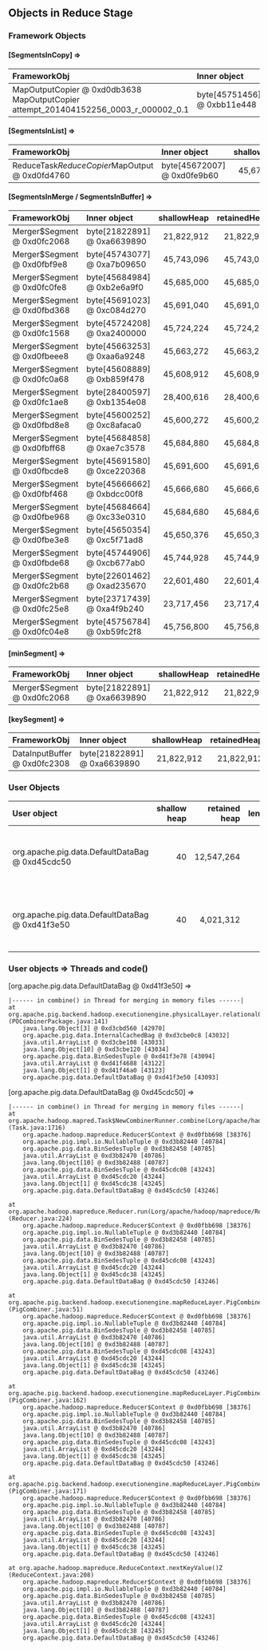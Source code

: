 ## Objects in Reduce Stage

### Framework Objects

#### [SegmentsInCopy] => 

| FrameworkObj 	| Inner object 	| shallowHeap 	| retainedHeap 	| TaskId 	|
| :----------- | :----------- | -----------: | -----------: | -----------: |
| MapOutputCopier @ 0xd0db3638  MapOutputCopier attempt_201404152256_0003_r_000002_0.1	| byte[45751456] @ 0xbb11e448	| 45,751,472	| 45,751,472	|12	|

#### [SegmentsInList] => 

| FrameworkObj 	| Inner object 	| shallowHeap 	| retainedHeap 	| TaskId 	|
| :----------- | :----------- | -----------: | -----------: | -----------: |
| ReduceTask$ReduceCopier$MapOutput @ 0xd0fd4760	| byte[45672007] @ 0xd0fe9b60	| 45,672,024	| 45,672,024	|9	|

#### [SegmentsInMerge / SegmentsInBuffer] => 

| FrameworkObj 	| Inner object 	| shallowHeap 	| retainedHeap 	| TaskId 	|
| :----------- | :----------- | -----------: | -----------: | -----------: |
| Merger$Segment @ 0xd0fc2068	| byte[21822891] @ 0xa6639890	| 21,822,912	| 21,822,912	|21	|
| Merger$Segment @ 0xd0fbf9e8	| byte[45743077] @ 0xa7b09650	| 45,743,096	| 45,743,096	|14	|
| Merger$Segment @ 0xd0fc0fe8	| byte[45684984] @ 0xb2e6a9f0	| 45,685,000	| 45,685,000	|0	|
| Merger$Segment @ 0xd0fbd368	| byte[45691023] @ 0xc084d270	| 45,691,040	| 45,691,040	|8	|
| Merger$Segment @ 0xd0fc1568	| byte[45724208] @ 0xa2400000	| 45,724,224	| 45,724,224	|16	|
| Merger$Segment @ 0xd0fbeee8	| byte[45663253] @ 0xaa6a9248	| 45,663,272	| 45,663,272	|17	|
| Merger$Segment @ 0xd0fc0a68	| byte[45608889] @ 0xb859f478	| 45,608,912	| 45,608,912	|13	|
| Merger$Segment @ 0xd0fc1ae8	| byte[28400597] @ 0xb1354e08	| 28,400,616	| 28,400,616	|18	|
| Merger$Segment @ 0xd0fbd8e8	| byte[45600252] @ 0xc8afaca0	| 45,600,272	| 45,600,272	|15	|
| Merger$Segment @ 0xd0fbff68	| byte[45684858] @ 0xae7c3578	| 45,684,880	| 45,684,880	|5	|
| Merger$Segment @ 0xd0fbcde8	| byte[45691580] @ 0xce220368	| 45,691,600	| 45,691,600	|6	|
| Merger$Segment @ 0xd0fbf468	| byte[45666662] @ 0xbdcc00f8	| 45,666,680	| 45,666,680	|7	|
| Merger$Segment @ 0xd0fbe968	| byte[45684664] @ 0xc33e0310	| 45,684,680	| 45,684,680	|4	|
| Merger$Segment @ 0xd0fbe3e8	| byte[45650354] @ 0xc5f71ad8	| 45,650,376	| 45,650,376	|11	|
| Merger$Segment @ 0xd0fbde68	| byte[45744906] @ 0xcb677ab0	| 45,744,928	| 45,744,928	|10	|
| Merger$Segment @ 0xd0fc2b68	| byte[22601462] @ 0xad235670	| 22,601,480	| 22,601,480	|19	|
| Merger$Segment @ 0xd0fc25e8	| byte[23717439] @ 0xa4f9b240	| 23,717,456	| 23,717,456	|20	|
| Merger$Segment @ 0xd0fc04e8	| byte[45756784] @ 0xb59fc2f8	| 45,756,800	| 45,756,800	|3	|


#### [minSegment] => 

| FrameworkObj 	| Inner object 	| shallowHeap 	| retainedHeap 	| TaskId 	|
| :----------- | :----------- | -----------: | -----------: |-----------: |
| Merger$Segment @ 0xd0fc2068	| byte[21822891] @ 0xa6639890	| 21,822,912	| 21,822,912	|21	|


#### [keySegment] => 

| FrameworkObj 	| Inner object 	| shallowHeap 	| retainedHeap 	|
| :----------- | :----------- | -----------: | -----------: |
| DataInputBuffer @ 0xd0fc2308	| byte[21822891] @ 0xa6639890	| 21,822,912	| 21,822,912	|


### User Objects

| User object | shallow heap | retained heap | length | inner object | inner size | threads | code() |
|:------------| ------------:| -------------:| ------:|:------------ | ----------:| :------ | :------|
| org.apache.pig.data.DefaultDataBag @ 0xd45cdc50 | 40 | 12,547,264 | 1 |  | | Thread for merging in memory files | combine |
| org.apache.pig.data.DefaultDataBag @ 0xd41f3e50 | 40 | 4,021,312 | 1 |  | | Thread for merging in memory files | combine |

### User objects => Threads and code() 

[org.apache.pig.data.DefaultDataBag @ 0xd41f3e50] =>

	|------ in combine() in Thread for merging in memory files ------|
	at org.apache.pig.backend.hadoop.executionengine.physicalLayer.relationalOperators.POCombinerPackage.getNext(Lorg/apache/pig/data/Tuple;)Lorg/apache/pig/backend/hadoop/executionengine/physicalLayer/Result; (POCombinerPackage.java:141)
		java.lang.Object[3] @ 0xd3cbd560 [42970]
		org.apache.pig.data.InternalCachedBag @ 0xd3cbe0c8 [43032]
		java.util.ArrayList @ 0xd3cbe108 [43033]
		java.lang.Object[10] @ 0xd3cbe120 [43034]
		org.apache.pig.data.BinSedesTuple @ 0xd41f3e78 [43094]
		java.util.ArrayList @ 0xd41f4688 [43122]
		java.lang.Object[1] @ 0xd41f46a0 [43123]
		org.apache.pig.data.DefaultDataBag @ 0xd41f3e50 [43093]


[org.apache.pig.data.DefaultDataBag @ 0xd45cdc50] =>

	|------ in combine() in Thread for merging in memory files ------|
	at org.apache.hadoop.mapred.Task$NewCombinerRunner.combine(Lorg/apache/hadoop/mapred/RawKeyValueIterator;Lorg/apache/hadoop/mapred/OutputCollector;)V (Task.java:1716)
		org.apache.hadoop.mapreduce.Reducer$Context @ 0xd0fbb698 [38376]
		org.apache.pig.impl.io.NullableTuple @ 0xd3b82440 [40784]
		org.apache.pig.data.BinSedesTuple @ 0xd3b82458 [40785]
		java.util.ArrayList @ 0xd3b82470 [40786]
		java.lang.Object[10] @ 0xd3b82488 [40787]
		org.apache.pig.data.BinSedesTuple @ 0xd45cdc08 [43243]
		java.util.ArrayList @ 0xd45cdc20 [43244]
		java.lang.Object[1] @ 0xd45cdc38 [43245]
		org.apache.pig.data.DefaultDataBag @ 0xd45cdc50 [43246]

	at org.apache.hadoop.mapreduce.Reducer.run(Lorg/apache/hadoop/mapreduce/Reducer$Context;)V (Reducer.java:224)
		org.apache.hadoop.mapreduce.Reducer$Context @ 0xd0fbb698 [38376]
		org.apache.pig.impl.io.NullableTuple @ 0xd3b82440 [40784]
		org.apache.pig.data.BinSedesTuple @ 0xd3b82458 [40785]
		java.util.ArrayList @ 0xd3b82470 [40786]
		java.lang.Object[10] @ 0xd3b82488 [40787]
		org.apache.pig.data.BinSedesTuple @ 0xd45cdc08 [43243]
		java.util.ArrayList @ 0xd45cdc20 [43244]
		java.lang.Object[1] @ 0xd45cdc38 [43245]
		org.apache.pig.data.DefaultDataBag @ 0xd45cdc50 [43246]

	at org.apache.pig.backend.hadoop.executionengine.mapReduceLayer.PigCombiner$Combine.reduce(Ljava/lang/Object;Ljava/lang/Iterable;Lorg/apache/hadoop/mapreduce/Reducer$Context;)V (PigCombiner.java:51)
		org.apache.hadoop.mapreduce.Reducer$Context @ 0xd0fbb698 [38376]
		org.apache.pig.impl.io.NullableTuple @ 0xd3b82440 [40784]
		org.apache.pig.data.BinSedesTuple @ 0xd3b82458 [40785]
		java.util.ArrayList @ 0xd3b82470 [40786]
		java.lang.Object[10] @ 0xd3b82488 [40787]
		org.apache.pig.data.BinSedesTuple @ 0xd45cdc08 [43243]
		java.util.ArrayList @ 0xd45cdc20 [43244]
		java.lang.Object[1] @ 0xd45cdc38 [43245]
		org.apache.pig.data.DefaultDataBag @ 0xd45cdc50 [43246]

	at org.apache.pig.backend.hadoop.executionengine.mapReduceLayer.PigCombiner$Combine.reduce(Lorg/apache/pig/impl/io/PigNullableWritable;Ljava/lang/Iterable;Lorg/apache/hadoop/mapreduce/Reducer$Context;)V (PigCombiner.java:162)
		org.apache.hadoop.mapreduce.Reducer$Context @ 0xd0fbb698 [38376]
		org.apache.pig.impl.io.NullableTuple @ 0xd3b82440 [40784]
		org.apache.pig.data.BinSedesTuple @ 0xd3b82458 [40785]
		java.util.ArrayList @ 0xd3b82470 [40786]
		java.lang.Object[10] @ 0xd3b82488 [40787]
		org.apache.pig.data.BinSedesTuple @ 0xd45cdc08 [43243]
		java.util.ArrayList @ 0xd45cdc20 [43244]
		java.lang.Object[1] @ 0xd45cdc38 [43245]
		org.apache.pig.data.DefaultDataBag @ 0xd45cdc50 [43246]

	at org.apache.pig.backend.hadoop.executionengine.mapReduceLayer.PigCombiner$Combine.processOnePackageOutput(Lorg/apache/hadoop/mapreduce/Reducer$Context;)Z (PigCombiner.java:171)
		org.apache.hadoop.mapreduce.Reducer$Context @ 0xd0fbb698 [38376]
		org.apache.pig.impl.io.NullableTuple @ 0xd3b82440 [40784]
		org.apache.pig.data.BinSedesTuple @ 0xd3b82458 [40785]
		java.util.ArrayList @ 0xd3b82470 [40786]
		java.lang.Object[10] @ 0xd3b82488 [40787]
		org.apache.pig.data.BinSedesTuple @ 0xd45cdc08 [43243]
		java.util.ArrayList @ 0xd45cdc20 [43244]
		java.lang.Object[1] @ 0xd45cdc38 [43245]
		org.apache.pig.data.DefaultDataBag @ 0xd45cdc50 [43246]

	at org.apache.hadoop.mapreduce.ReduceContext.nextKeyValue()Z (ReduceContext.java:208)
		org.apache.hadoop.mapreduce.Reducer$Context @ 0xd0fbb698 [38376]
		org.apache.pig.impl.io.NullableTuple @ 0xd3b82440 [40784]
		org.apache.pig.data.BinSedesTuple @ 0xd3b82458 [40785]
		java.util.ArrayList @ 0xd3b82470 [40786]
		java.lang.Object[10] @ 0xd3b82488 [40787]
		org.apache.pig.data.BinSedesTuple @ 0xd45cdc08 [43243]
		java.util.ArrayList @ 0xd45cdc20 [43244]
		java.lang.Object[1] @ 0xd45cdc38 [43245]
		org.apache.pig.data.DefaultDataBag @ 0xd45cdc50 [43246]


